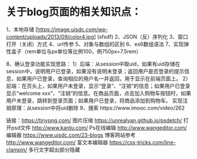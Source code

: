 # 关于blog页面的相关知识点：
1、本地存储
[https://image.uisdc.com/wp-content/uploads/2013/09/color4.jpg] (sfsdf)
2、JSON（反）序列化
3、窗口打开（关闭）方式
4、url传参
5、对象与数组的区别
6、es6数组语法
7、实现弹性盒子（rem单位与px单位等比例100，例750px=7.5rem）
 <link rel="stylesheet" media="screen and (max-device-width:900px)" href=" " />
   <script>  (function () {
            var deviceWidth = document.documentElement.clientWidth;
            if (deviceWidth > 750) deviceWidth = 750;
            document.documentElement.style.fontSize = deviceWidth / 7.5 + 'px';
        })()</script>
8、确认登录功能实现思路：
1）后端：从session中取uid，如果有uid存储在session中，说明用户已登录，如果没有说明未登录；返回用户是否登录的提示信息，如果用户已登录，查询相应的用户名一并返回，用于显示在前端页面上。
2）前端：在页头上，如果用户未登录，显示“登录”、“注销”的信息；如果用户已登录显示“welcome xxx”、“注销”的信息。在商品页面，点击加入购物车按钮时，如果用户未登录，跳转到登录页面；如果用户已登录，将商品添加到购物车。
实现注销原理：从session中将uid删除
9、搜索 https://www.imooc.com/video/262

链接：https://tinypng.com/ 图片压缩
https://unrealyan.github.io/psdetch/ 打开psd文件
http://www.kantu.com/ Ps在线编辑
http://www.wangeditor.com/ 编辑器
https://www.uisdc.com/23-blogs 博客网站参考
http://www.wangeditor.com/ 富文本编辑器
https://css-tricks.com/line-clampin/ 多行文字超出部分隐藏
